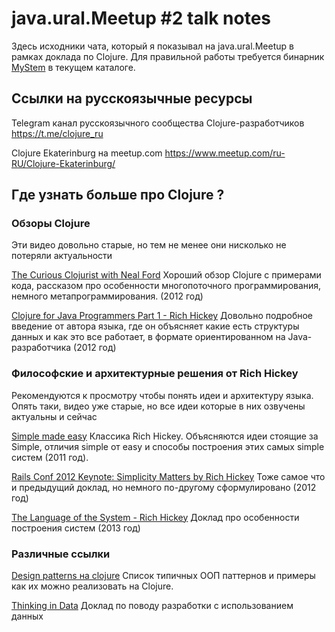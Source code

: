 # java.ural.Meetup #2 talk notes

Здесь исходники чата, который я показывал на java.ural.Meetup в рамках доклада
по Clojure. Для правильной работы требуется бинарник
[MyStem](https://tech.yandex.ru/mystem/) в текущем каталоге.

## Ссылки на русскоязычные ресурсы ##

Telegram канал русскоязычного сообщества Clojure-разработчиков
https://t.me/clojure_ru

Clojure Ekaterinburg на meetup.com
https://www.meetup.com/ru-RU/Clojure-Ekaterinburg/

## Где узнать больше про Clojure ? ##

### Обзоры Clojure ###

Эти видео довольно старые, но тем не менее они нисколько не потеряли актуальности

[The Curious Clojurist with Neal Ford](https://www.youtube.com/watch?v=bxLnpgnDApg)
Хороший обзор Clojure с примерами кода, рассказом про особенности многопоточного
программирования, немного метапрограммирования. (2012 год)

[Clojure for Java Programmers Part 1 - Rich Hickey](https://www.youtube.com/watch?v=P76Vbsk_3J0)
Довольно подробное введение от автора языка, где он объясняет какие есть структуры
данных и как это все работает, в формате ориентированном на Java-разработчика (2012 год)

### Философские и архитектурные решения от Rich Hickey ###

Рекомендуются к просмотру чтобы понять идеи и архитектуру языка. Опять таки, видео
уже старые, но все идеи которые в них озвучены актуальны и сейчас

[Simple made easy](https://www.infoq.com/presentations/Simple-Made-Easy)
Классика Rich Hickey. Объясняются идеи стоящие за Simple, отличия
simple от easy и способы построения этих самых simple систем (2011 год).

[Rails Conf 2012 Keynote: Simplicity Matters by Rich Hickey](https://www.youtube.com/watch?v=rI8tNMsozo0)
Тоже самое что и предыдущий доклад, но немного по-другому сформулировано (2012 год)

[The Language of the System - Rich Hickey](https://www.youtube.com/watch?v=ROor6_NGIWU)
Доклад про особенности построения систем (2013 год)

### Различные ссылки ###

[Design patterns на clojure](http://mishadoff.com/blog/clojure-design-patterns/)
Список типичных ООП паттернов и примеры как их можно реализовать на Clojure.

[Thinking in Data](https://www.infoq.com/presentations/Thinking-in-Data)
Доклад по поводу разработки с использованием данных

